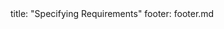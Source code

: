 <frontmatter>
title: "Specifying Requirements"
footer: footer.md
</frontmatter>

<include src="container-inPage-asFlat.md" boilerplate />